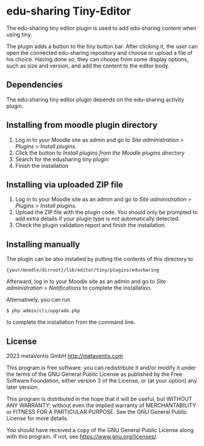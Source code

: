 # edu-sharing Tiny-Editor #

The edu-sharing tiny editor plugin is used to add edu-sharing content when using tiny.

The plugin adds a button to the tiny button bar. After clicking it, the user can open the connected
edu-sharing repository and choose or upload a file of his choice. Having done so, they can choose from some 
display options, such as size and version, and add the content to the editor body.

## Dependencies ##

The edu-sharing tiny editor plugin depends on the edu-sharing activity plugin.

## Installing from moodle plugin directory ##

1. Log in to your Moodle site as admin and go to _Site administration >
   Plugins > Install plugins_.
2. Click the button to _Install plugins from the Moodle plugins directory_
3. Search for the edusharing tiny plugin
4. Finish the installation

## Installing via uploaded ZIP file ##

1. Log in to your Moodle site as an admin and go to _Site administration >
   Plugins > Install plugins_.
2. Upload the ZIP file with the plugin code. You should only be prompted to add
   extra details if your plugin type is not automatically detected.
3. Check the plugin validation report and finish the installation.

## Installing manually ##

The plugin can be also installed by putting the contents of this directory to

    {your/moodle/dirroot}/lib/editor/tiny/plugins/edusharing

Afterward, log in to your Moodle site as an admin and go to _Site administration >
Notifications_ to complete the installation.

Alternatively, you can run

    $ php admin/cli/upgrade.php

to complete the installation from the command line.

## License ##

2023 metaVentis GmbH <http://metaventis.com>

This program is free software: you can redistribute it and/or modify it under
the terms of the GNU General Public License as published by the Free Software
Foundation, either version 3 of the License, or (at your option) any later
version.

This program is distributed in the hope that it will be useful, but WITHOUT ANY
WARRANTY; without even the implied warranty of MERCHANTABILITY or FITNESS FOR A
PARTICULAR PURPOSE.  See the GNU General Public License for more details.

You should have received a copy of the GNU General Public License along with
this program.  If not, see <https://www.gnu.org/licenses/>.
